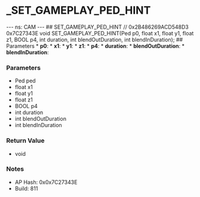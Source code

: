 # _SET_GAMEPLAY_PED_HINT

--- ns: CAM --- ## SET_GAMEPLAY_PED_HINT  // 0x2B486269ACD548D3 0x7C27343E void SET_GAMEPLAY_PED_HINT(Ped p0, float x1, float y1, float z1, BOOL p4, int duration, int blendOutDuration, int blendInDuration);   ## Parameters * **p0**: * **x1**: * **y1**: * **z1**: * **p4**: * **duration**: * **blendOutDuration**: * **blendInDuration**:

### Parameters
* Ped ped
* float x1
* float y1
* float z1
* BOOL p4
* int duration
* int blendOutDuration
* int blendInDuration

### Return Value
* void

### Notes
* AP Hash: 0x0x7C27343E
* Build: 811

